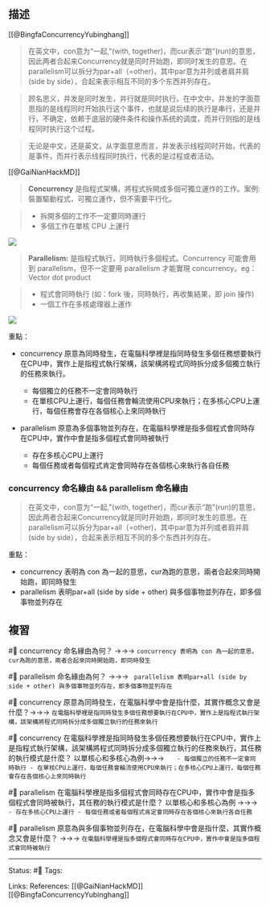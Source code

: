 ## 描述

[[@BingfaConcurrencyYubinghang]]
> 在英文中，con意为“一起,”(with, together)，而cur表示“跑”(run)的意思，因此两者合起来Concurrency就是同时开始跑，即同时发生的意思。在parallelism可以拆分为par+all（=other)，其中par意为并列或者肩并肩(side by side），合起来表示相互不同的多个东西并列存在。


> 顾名思义，并发是同时发生，并行就是同时执行。在中文中，并发的字面意思指的是线程同时开始执行这个事件，也就是说后续的执行是串行，还是并行，不确定，依赖于底层的硬件条件和操作系统的调度，而并行则指的是线程同时执行这个过程。



> 无论是中文，还是英文，从字面意思而言，并发表示线程同时开始，代表的是事件，而并行表示线程同时执行，代表的是过程或者活动。

[[@GaiNianHackMD]]
> **Concurrency** 是指程式架構，將程式拆開成多個可獨立運作的工作。案例: 裝置驅動程式，可獨立運作，但不需要平行化。

> -   拆開多個的工作不一定要同時運行
> -   多個工作在單核 CPU 上運行

![](https://hackpad-attachments.s3.amazonaws.com/embedded2016.hackpad.com_K6DJ0ZtiecH_p.537916_1460613316743_p1.png)


> **Parallelism:** 是指程式執行，同時執行多個程式。Concurrency 可能會用到 parallelism，但不一定要用 parallelism 才能實現 concurrency。eg：Vector dot product

> -   程式會同時執行 (如：fork 後，同時執行，再收集結果，即 join 操作)
> -   一個工作在多核處理器上運作

![](https://hackpad-attachments.s3.amazonaws.com/embedded2016.hackpad.com_K6DJ0ZtiecH_p.537916_1460613329719_p2.png)

重點：
- concurrency 原意為同時發生，在電腦科學裡是指同時發生多個任務想要執行在CPU中，實作上是指程式執行架構，該架構將程式同時拆分成多個獨立執行的任務來執行。
	- 每個獨立的任務不一定會同時執行
	- 在單核CPU上運行，每個任務會輪流使用CPU來執行；在多核心CPU上運行，每個任務會存在各個核心上來同時執行

- parallelism 原意為多個事物並列存在，在電腦科學裡是指多個程式會同時存在CPU中，實作中會是指多個程式會同時被執行
	- 存在多核心CPU上運行
	- 每個任務或者每個程式肯定會同時存在各個核心來執行各自任務


### concurrency 命名緣由 && parallelism 命名緣由

> 在英文中，con意为“一起,”(with, together)，而cur表示“跑”(run)的意思，因此两者合起来Concurrency就是同时开始跑，即同时发生的意思。在parallelism可以拆分为par+all（=other)，其中par意为并列或者肩并肩(side by side），合起来表示相互不同的多个东西并列存在。

重點：
- concurrency 表明為 con 為一起的意思，cur為跑的意思，兩者合起來同時開始跑，即同時發生
- parallelism 表明par+all (side by side + other) 與多個事物並列存在，即多個事物並列存在


## 複習

#🧠 concurrency 命名緣由為何？ ->->-> `concurrency 表明為 con 為一起的意思，cur為跑的意思，兩者合起來同時開始跑，即同時發生`
<!--SR:!2023-01-25,3,250-->

#🧠 parallelism 命名緣由為何？ ->->-> ` parallelism 表明par+all (side by side + other) 與多個事物並列存在，即多個事物並列存在`
<!--SR:!2023-01-25,2,230-->

#🧠 concurrency 原意為同時發生，在電腦科學中會是指什麼，其實作概念又會是什麼？->->-> `在電腦科學裡是指同時發生多個任務想要執行在CPU中，實作上是指程式執行架構，該架構將程式同時拆分成多個獨立執行的任務來執行`
<!--SR:!2023-01-30,6,248-->

#🧠 concurrency 在電腦科學裡是指同時發生多個任務想要執行在CPU中，實作上是指程式執行架構，該架構將程式同時拆分成多個獨立執行的任務來執行，其任務的執行模式是什麼？  以單核心和多核心為例->->-> `	- 每個獨立的任務不一定會同時執行 - 在單核CPU上運行，每個任務會輪流使用CPU來執行；在多核心CPU上運行，每個任務會存在各個核心上來同時執行`
<!--SR:!2023-01-28,4,248-->

#🧠 parallelism 在電腦科學裡是指多個程式會同時存在CPU中，實作中會是指多個程式會同時被執行，其任務的執行模式是什麼？  以單核心和多核心為例 ->->-> `	- 存在多核心CPU上運行 - 每個任務或者每個程式肯定會同時存在各個核心來執行各自任務`
<!--SR:!2023-01-28,4,248-->

#🧠 parallelism 原意為與多個事物並列存在，在電腦科學中會是指什麼，其實作概念又會是什麼？ ->->-> `在電腦科學裡是指多個程式會同時存在CPU中，實作中會是指多個程式會同時被執行`
<!--SR:!2023-01-25,3,250-->


---
Status: #🌱 
Tags:

Links:
References:
[[@GaiNianHackMD]]
[[@BingfaConcurrencyYubinghang]]